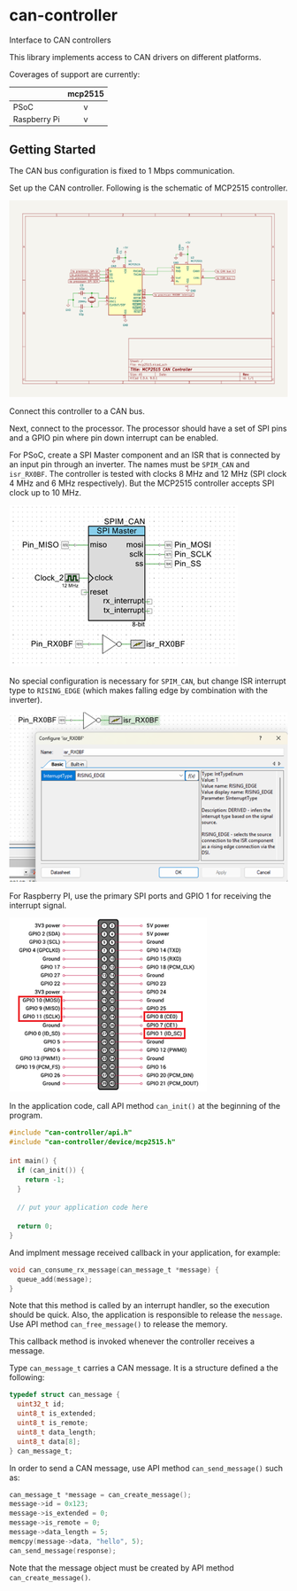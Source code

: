 # can-controller
Interface to CAN controllers

This library implements access to CAN drivers on different platforms.

Coverages of support are currently:

|              | mcp2515 |
| ------------ | :-----: |
| PSoC         |    v    |
| Raspberry Pi |    v    |

## Getting Started
The CAN bus configuration is fixed to 1 Mbps communication.

Set up the CAN controller. Following is the schematic of MCP2515 controller.

![mcp2515 controller](doc/images/mcp2515.svg)

Connect this controller to a CAN bus.

Next, connect to the processor. The processor should have a set of SPI pins and a GPIO pin where pin down interrupt can be enabled.

For PSoC, create a SPI Master component and an ISR that is connected by an input pin through an inverter. The names must be `SPIM_CAN` and `isr_RX0BF`. The controller is tested with clocks 8 MHz and 12 MHz (SPI clock 4 MHz and 6 MHz respectively). But the MCP2515 controller accepts SPI clock up to 10 MHz.

![mcp2515 controller](doc/images/psoc-components.png)

No special configuration is necessary for `SPIM_CAN`, but change ISR interrupt type to `RISING_EDGE` (which makes falling edge by combination with the inverter).

![mcp2515 controller](doc/images/psoc-isr-config.png)


For Raspberry PI, use the primary SPI ports and GPIO 1 for receiving the interrupt signal.

![mcp2515 controller](doc/images/rpi-40pins.png)

In the application code, call API method `can_init()` at the beginning of the program.

```c
#include "can-controller/api.h"
#include "can-controller/device/mcp2515.h"

int main() {
  if (can_init()) {
    return -1;
  }

  // put your application code here

  return 0;
}
```

And implment message received callback in your application, for example:

```c
void can_consume_rx_message(can_message_t *message) {
  queue_add(message);
}
```

Note that this method is called by an interrupt handler, so the execution should be quick.
Also, the application is responsible to release the `message`.  Use API method `can_free_message()` to release the memory.

This callback method is invoked whenever the controller receives a message.

Type `can_message_t` carries a CAN message. It is a structure defined a the following:

```c
typedef struct can_message {
  uint32_t id;
  uint8_t is_extended;
  uint8_t is_remote;
  uint8_t data_length;
  uint8_t data[8];
} can_message_t;
```

In order to send a CAN message, use API method `can_send_message()` such as:

```c
can_message_t *message = can_create_message();
message->id = 0x123;
message->is_extended = 0;
message->is_remote = 0;
message->data_length = 5;
memcpy(message->data, "hello", 5);
can_send_message(response);
```

Note that the message object must be created by API method `can_create_message()`.